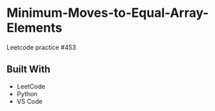 # Minimum-Moves-to-Equal-Array-Elements
Leetcode practice #453

## Built With
- LeetCode
- Python
- VS Code
